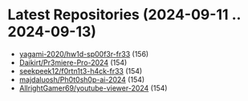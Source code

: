 # Latest Repositories (2024-09-11 .. 2024-09-13)

- [yagami-2020/hw1d-sp00f3r-fr33](https://github.com/yagami-2020/hw1d-sp00f3r-fr33) (156)
- [Daikirt/Pr3miere-Pro-2024](https://github.com/Daikirt/Pr3miere-Pro-2024) (154)
- [seekpeek12/f0rtn1t3-h4ck-fr33](https://github.com/seekpeek12/f0rtn1t3-h4ck-fr33) (154)
- [majdaluosh/Ph0t0sh0p-ai-2024](https://github.com/majdaluosh/Ph0t0sh0p-ai-2024) (154)
- [AllrightGamer69/youtube-viewer-2024](https://github.com/AllrightGamer69/youtube-viewer-2024) (154)
